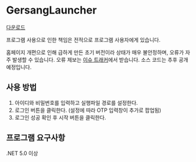 # GersangLauncher
  
[다운로드](https://github.com/LOONACIA/GersangLauncher/releases/)  
  
프로그램 사용으로 인한 책임은 전적으로 프로그램 사용자에게 있습니다.  
  
홈페이지 개편으로 인해 급하게 만든 초기 버전이라 상태가 매우 불안정하며, 오류가 자주 발생할 수 있습니다. 오류 제보는 [이슈 트래커](https://github.com/LOONACIA/GersangLauncher/issues)에서 받습니다. 소스 코드는 추후 공개 예정입니다.
  
  
## 사용 방법  
  
1. 아이디와 비밀번호를 입력하고 실행파일 경로를 설정한다.  
1. 로그인 버튼을 클릭한다. (설정에 따라 OTP 입력창이 추가로 팝업됨)  
1. 로그인 성공 확인 후 시작 버튼을 클릭한다.  
  
  
## 프로그램 요구사항  
  
.NET 5.0 이상
